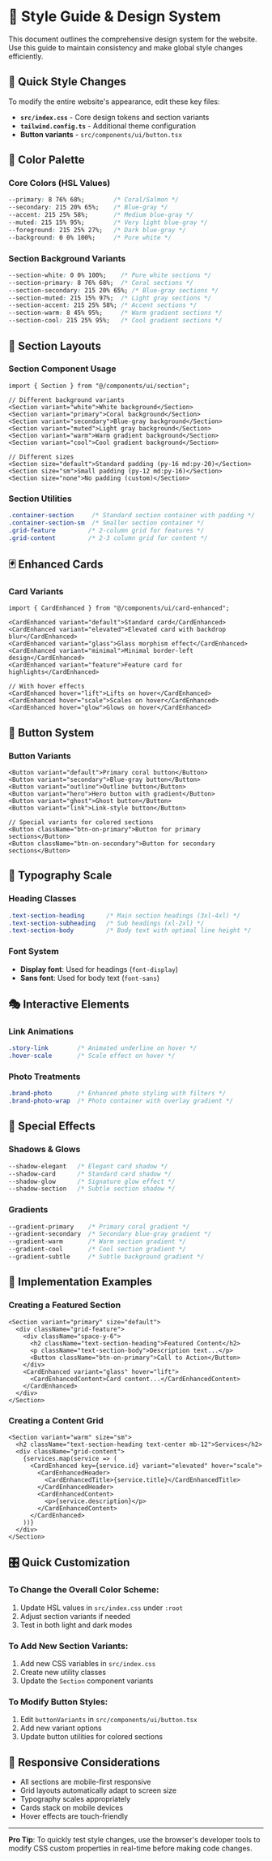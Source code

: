 # 🎨 Style Guide & Design System

This document outlines the comprehensive design system for the website. Use this guide to maintain consistency and make global style changes efficiently.

## 🎯 Quick Style Changes

To modify the entire website's appearance, edit these key files:
- **`src/index.css`** - Core design tokens and section variants
- **`tailwind.config.ts`** - Additional theme configuration
- **Button variants** - `src/components/ui/button.tsx`

## 🎨 Color Palette

### Core Colors (HSL Values)
```css
--primary: 8 76% 68%;        /* Coral/Salmon */
--secondary: 215 20% 65%;    /* Blue-gray */
--accent: 215 25% 58%;       /* Medium blue-gray */
--muted: 215 15% 95%;        /* Very light blue-gray */
--foreground: 215 25% 27%;   /* Dark blue-gray */
--background: 0 0% 100%;     /* Pure white */
```

### Section Background Variants
```css
--section-white: 0 0% 100%;    /* Pure white sections */
--section-primary: 8 76% 68%;  /* Coral sections */
--section-secondary: 215 20% 65%; /* Blue-gray sections */
--section-muted: 215 15% 97%;  /* Light gray sections */
--section-accent: 215 25% 58%; /* Accent sections */
--section-warm: 8 45% 95%;     /* Warm gradient sections */
--section-cool: 215 25% 95%;   /* Cool gradient sections */
```

## 📐 Section Layouts

### Section Component Usage
```tsx
import { Section } from "@/components/ui/section";

// Different background variants
<Section variant="white">White background</Section>
<Section variant="primary">Coral background</Section>
<Section variant="secondary">Blue-gray background</Section>
<Section variant="muted">Light gray background</Section>
<Section variant="warm">Warm gradient background</Section>
<Section variant="cool">Cool gradient background</Section>

// Different sizes
<Section size="default">Standard padding (py-16 md:py-20)</Section>
<Section size="sm">Small padding (py-12 md:py-16)</Section>
<Section size="none">No padding (custom)</Section>
```

### Section Utilities
```css
.container-section     /* Standard section container with padding */
.container-section-sm  /* Smaller section container */
.grid-feature         /* 2-column grid for features */
.grid-content         /* 2-3 column grid for content */
```

## 🃏 Enhanced Cards

### Card Variants
```tsx
import { CardEnhanced } from "@/components/ui/card-enhanced";

<CardEnhanced variant="default">Standard card</CardEnhanced>
<CardEnhanced variant="elevated">Elevated card with backdrop blur</CardEnhanced>
<CardEnhanced variant="glass">Glass morphism effect</CardEnhanced>
<CardEnhanced variant="minimal">Minimal border-left design</CardEnhanced>
<CardEnhanced variant="feature">Feature card for highlights</CardEnhanced>

// With hover effects
<CardEnhanced hover="lift">Lifts on hover</CardEnhanced>
<CardEnhanced hover="scale">Scales on hover</CardEnhanced>
<CardEnhanced hover="glow">Glows on hover</CardEnhanced>
```

## 🔘 Button System

### Button Variants
```tsx
<Button variant="default">Primary coral button</Button>
<Button variant="secondary">Blue-gray button</Button>
<Button variant="outline">Outline button</Button>
<Button variant="hero">Hero button with gradient</Button>
<Button variant="ghost">Ghost button</Button>
<Button variant="link">Link-style button</Button>

// Special variants for colored sections
<Button className="btn-on-primary">Button for primary sections</Button>
<Button className="btn-on-secondary">Button for secondary sections</Button>
```

## 📝 Typography Scale

### Heading Classes
```css
.text-section-heading      /* Main section headings (3xl-4xl) */
.text-section-subheading   /* Sub headings (xl-2xl) */
.text-section-body         /* Body text with optimal line height */
```

### Font System
- **Display font**: Used for headings (`font-display`)
- **Sans font**: Used for body text (`font-sans`)

## 🎭 Interactive Elements

### Link Animations
```css
.story-link        /* Animated underline on hover */
.hover-scale       /* Scale effect on hover */
```

### Photo Treatments
```css
.brand-photo       /* Enhanced photo styling with filters */
.brand-photo-wrap  /* Photo container with overlay gradient */
```

## 🌟 Special Effects

### Shadows & Glows
```css
--shadow-elegant   /* Elegant card shadow */
--shadow-card      /* Standard card shadow */
--shadow-glow      /* Signature glow effect */
--shadow-section   /* Subtle section shadow */
```

### Gradients
```css
--gradient-primary    /* Primary coral gradient */
--gradient-secondary  /* Secondary blue-gray gradient */
--gradient-warm       /* Warm section gradient */
--gradient-cool       /* Cool section gradient */
--gradient-subtle     /* Subtle background gradient */
```

## 🚀 Implementation Examples

### Creating a Featured Section
```tsx
<Section variant="primary" size="default">
  <div className="grid-feature">
    <div className="space-y-6">
      <h2 className="text-section-heading">Featured Content</h2>
      <p className="text-section-body">Description text...</p>
      <Button className="btn-on-primary">Call to Action</Button>
    </div>
    <CardEnhanced variant="glass" hover="lift">
      <CardEnhancedContent>Card content...</CardEnhancedContent>
    </CardEnhanced>
  </div>
</Section>
```

### Creating a Content Grid
```tsx
<Section variant="warm" size="sm">
  <h2 className="text-section-heading text-center mb-12">Services</h2>
  <div className="grid-content">
    {services.map(service => (
      <CardEnhanced key={service.id} variant="elevated" hover="scale">
        <CardEnhancedHeader>
          <CardEnhancedTitle>{service.title}</CardEnhancedTitle>
        </CardEnhancedHeader>
        <CardEnhancedContent>
          <p>{service.description}</p>
        </CardEnhancedContent>
      </CardEnhanced>
    ))}
  </div>
</Section>
```

## 🎛️ Quick Customization

### To Change the Overall Color Scheme:
1. Update HSL values in `src/index.css` under `:root`
2. Adjust section variants if needed
3. Test in both light and dark modes

### To Add New Section Variants:
1. Add new CSS variables in `src/index.css`
2. Create new utility classes
3. Update the `Section` component variants

### To Modify Button Styles:
1. Edit `buttonVariants` in `src/components/ui/button.tsx`
2. Add new variant options
3. Update button utilities for colored sections

## 📱 Responsive Considerations

- All sections are mobile-first responsive
- Grid layouts automatically adapt to screen size
- Typography scales appropriately
- Cards stack on mobile devices
- Hover effects are touch-friendly

---

**Pro Tip**: To quickly test style changes, use the browser's developer tools to modify CSS custom properties in real-time before making code changes.